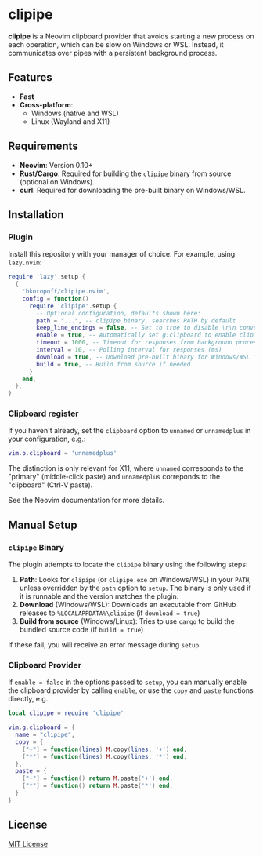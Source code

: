 # clipipe

**clipipe** is a Neovim clipboard provider that avoids starting a new process
on each operation, which can be slow on Windows or WSL.  Instead, it
communicates over pipes with a persistent background process.

## Features

- **Fast**
- **Cross-platform**:
    * Windows (native and WSL)
    * Linux (Wayland and X11)

## Requirements

- **Neovim**: Version 0.10+
- **Rust/Cargo**: Required for building the `clipipe` binary from source
  (optional on Windows).
- **curl**: Required for downloading the pre-built binary on Windows/WSL.

## Installation

### Plugin

Install this repository with your manager of choice.  For example, using
`lazy.nvim`:

```lua
require 'lazy'.setup {
  {
    'bkoropoff/clipipe.nvim',
    config = function()
      require 'clipipe'.setup {
        -- Optional configuration, defaults shown here:
        path = "...", -- clipipe binary, searches PATH by default
        keep_line_endings = false, -- Set to true to disable \r\n conversion on Windows
        enable = true, -- Automatically set g:clipboard to enable clipipe
        timeout = 1000, -- Timeout for responses from background process (ms)
        interval = 10, -- Polling interval for responses (ms)
        download = true, -- Download pre-built binary for Windows/WSL if needed
        build = true, -- Build from source if needed
      }
    end,
  },
}
```

### Clipboard register

If you haven't already, set the `clipboard` option to `unnamed` or
`unnamedplus` in your configuration, e.g.:

```lua
vim.o.clipboard = 'unnamedplus'
```

The distinction is only relevant for X11, where `unnamed` corresponds to the
"primary" (middle-click paste) and `unnamedplus` correponds to the "clipboard"
(Ctrl-V paste).

See the Neovim documentation for more details.

## Manual Setup

### `clipipe` Binary

The plugin attempts to locate the `clipipe` binary using the following steps:
1. **Path**: Looks for `clipipe` (or `clipipe.exe` on Windows/WSL) in your
   `PATH`, unless overridden by the `path` option to `setup`.  The binary is
   only used if it is runnable and the version matches the plugin.
2. **Download** (Windows/WSL): Downloads an executable from GitHub releases to
   `%LOCALAPPDATA%\clipipe` (if `download = true`)
3. **Build from source** (Windows/Linux): Tries to use `cargo` to build the
   bundled source code (if `build = true`)

If these fail, you will receive an error message during `setup`.

### Clipboard Provider

If `enable = false` in the options passed to `setup`, you can manually enable
the clipboard provider by calling `enable`, or use the `copy` and `paste`
functions directly, e.g.:

```lua
local clipipe = require 'clipipe'

vim.g.clipboard = {
  name = "clipipe",
  copy = {
    ["+"] = function(lines) M.copy(lines, '+') end,
    ["*"] = function(lines) M.copy(lines, '*') end,
  },
  paste = {
    ["+"] = function() return M.paste('+') end,
    ["*"] = function() return M.paste('*') end,
  }
}
```

## License

[MIT License](LICENSE)
